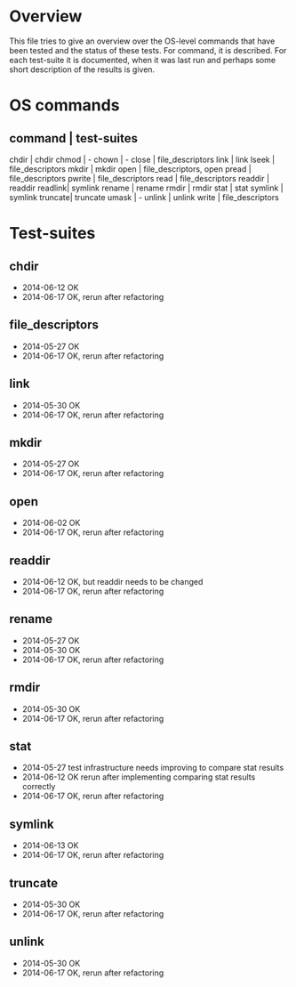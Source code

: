 # Overview

This file tries to give an overview over the OS-level commands that
have been tested and the status of these tests. For command, it is 
described. For each test-suite it is documented, when it was last run
and perhaps some short description of the results is given.


# OS commands

command | test-suites
---------------------------------------------------------------
chdir   | chdir
chmod   | -
chown   | -
close   | file_descriptors
link    | link
lseek   | file_descriptors
mkdir   | mkdir
open    | file_descriptors, open
pread   | file_descriptors
pwrite  | file_descriptors
read    | file_descriptors
readdir | readdir
readlink| symlink
rename  | rename
rmdir   | rmdir
stat    | stat
symlink | symlink
truncate| truncate
umask   | -
unlink  | unlink
write   | file_descriptors


# Test-suites

## chdir
- 2014-06-12 OK
- 2014-06-17 OK, rerun after refactoring

## file_descriptors  
- 2014-05-27 OK
- 2014-06-17 OK, rerun after refactoring

## link
- 2014-05-30 OK
- 2014-06-17 OK, rerun after refactoring

## mkdir             
- 2014-05-27 OK
- 2014-06-17 OK, rerun after refactoring

## open
- 2014-06-02 OK
- 2014-06-17 OK, rerun after refactoring

## readdir
- 2014-06-12 OK, but readdir needs to be changed
- 2014-06-17 OK, rerun after refactoring

## rename
- 2014-05-27 OK
- 2014-05-30 OK
- 2014-06-17 OK, rerun after refactoring

## rmdir
- 2014-05-30 OK
- 2014-06-17 OK, rerun after refactoring

## stat
- 2014-05-27 
  test infrastructure needs improving to compare stat results
- 2014-06-12 OK
  rerun after implementing comparing stat results correctly
- 2014-06-17 OK, rerun after refactoring

## symlink
- 2014-06-13 OK
- 2014-06-17 OK, rerun after refactoring

## truncate
- 2014-05-30 OK
- 2014-06-17 OK, rerun after refactoring

## unlink
- 2014-05-30 OK
- 2014-06-17 OK, rerun after refactoring
